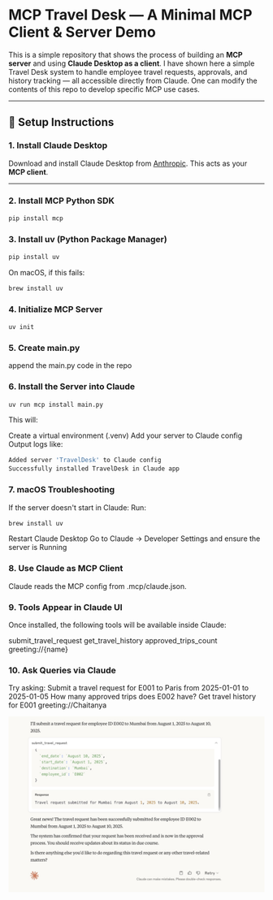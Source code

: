 # MCP Travel Desk — A Minimal MCP Client & Server Demo

This is a simple repository that shows the process of building an **MCP server** and using **Claude Desktop as a client**. I have shown here a simple Travel Desk system to handle employee travel requests, approvals, and history tracking — all accessible directly from Claude. One can modify the contents of this repo to develop specific MCP use cases.

---

## 🚀 Setup Instructions

### 1. Install Claude Desktop
Download and install Claude Desktop from [Anthropic](https://www.anthropic.com). This acts as your **MCP client**.

---

### 2. Install MCP Python SDK

```bash
pip install mcp
```
### 3. Install uv (Python Package Manager)

```bash
pip install uv
```
On macOS, if this fails:
```bash
brew install uv
```
### 4. Initialize MCP Server
```bash
uv init
```
### 5. Create main.py
append the main.py code in the repo
### 6. Install the Server into Claude
```bash
uv run mcp install main.py
```
This will:

Create a virtual environment (.venv)
Add your server to Claude config
Output logs like:
```bash
Added server 'TravelDesk' to Claude config
Successfully installed TravelDesk in Claude app
```
### 7. macOS Troubleshooting
If the server doesn't start in Claude:
Run: 
```bash
brew install uv
```
Restart Claude Desktop
Go to Claude → Developer Settings and ensure the server is Running

### 8. Use Claude as MCP Client
Claude reads the MCP config from .mcp/claude.json.
### 9. Tools Appear in Claude UI
Once installed, the following tools will be available inside Claude:

submit_travel_request
get_travel_history
approved_trips_count
greeting://{name}
### 10. Ask Queries via Claude
Try asking:
Submit a travel request for E001 to Paris from 2025-01-01 to 2025-01-05
How many approved trips does E002 have?
Get travel history for E001
greeting://Chaitanya

![Claude UI Screenshot](./screenshot.jpeg)


